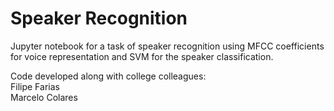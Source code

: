 # Speaker Recognition 
Jupyter notebook for a task of speaker recognition using MFCC coefficients for voice representation and SVM for the speaker classification.

Code developed along with college colleagues: <br> 
Filipe Farias <br>
Marcelo Colares

